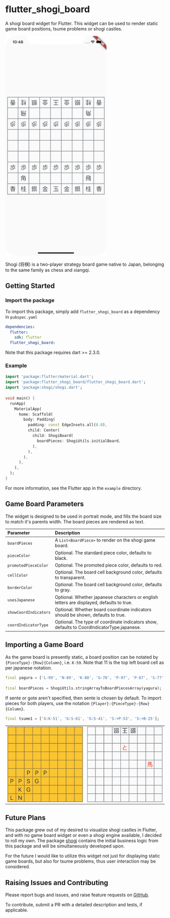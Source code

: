 # flutter_shogi_board

A shogi board widget for Flutter. This widget can be used to render static game board positions, tsume problems or shogi castles.

![](images/01.png)

Shogi (将棋) is a two-player strategy board game native to Japan, belonging to the same family as chess and xiangqi. 

## Getting Started

### Import the package

To import this package, simply add `flutter_shogi_board` as a dependency in `pubspec.yaml`

```yaml
dependencies:
  flutter:
    sdk: flutter
  flutter_shogi_board:
```

Note that this package requires dart >= 2.3.0.

### Example

```dart
import 'package:flutter/material.dart';
import 'package:flutter_shogi_board/flutter_shogi_board.dart';
import 'package:shogi/shogi.dart';

void main() {
  runApp(
    MaterialApp(
      home: Scaffold(
        body: Padding(
          padding: const EdgeInsets.all(8.0),
          child: Center(
            child: ShogiBoard(
              boardPieces: ShogiUtils.initialBoard,
            ),
          ),
        ),
      ),
    ),
  );
}
```

For more information, see the Flutter app in the `example` directory.

## Game Board Parameters

The widget is designed to be used in portrait mode, and fills the board size to match it's parents width. The board pieces are rendered as text.

| Parameter             | Description                                                                                |
|:----------------------|:-------------------------------------------------------------------------------------------|
| `boardPieces`         | A `List<BoardPiece>` to render on the shogi game board.                                    |
| `pieceColor`          | Optional. The standard piece color, defaults to black.                                     |
| `promotedPieceColor`  | Optional. The promoted piece color, defaults to red.                                       |
| `cellColor`           | Optional. The board cell background color, defaults to transparent.                        |
| `borderColor`         | Optional. The board cell background color, defaults to gray.                               |
| `usesJapanese`        | Optional. Whether japanese characters or english letters are displayed, defaults to true.  |
| `showCoordIndicators` | Optional. Whether board coordinate indicators should be shown, defaults to true.           |
| `coordIndicatorType`  | Optional. The type of coordinate indicators show, defaults to CoordIndicatorType.japanese. |

## Importing a Game Board

As the game board is presently static, a board position can be notated by `{PieceType}-{Row}{Column}`, i.e. `K-59`. Note that 11 is the top left board cell as per japanese notation.

```dart
final yagura = ['L-99', 'N-89', 'K-88', 'G-78', 'P-97', 'P-87', 'S-77', 'G-67', 'P-76', 'P-66', 'P-56'];

final boardPieces = ShogiUtils.stringArrayToBoardPiecesArray(yagura);
```

If sente or gote aren't specified, then sente is chosen by default. To import pieces for both players, use the notation `{Player}:{PieceType}-{Row}{Column}`.

```dart
final tsume1 = ['G:K-51', 'G:S-61', 'G:S-41', 'S:+P-53', 'S:+B-25'];
```

|                    |                    |
|:-------------------|:-------------------|
| ![](images/02.png) | ![](images/03.png) |


## Future Plans

This package grew out of my desired to visualize shogi castles in Flutter, and with no game board widget or even a shogi engine available, I decided to roll my own. The package [shogi](https://github.com/defuncart/shogi) contains the initial business logic from this package and will be simultaneously developed upon.

For the future I would like to utilize this widget not just for displaying static game boards, but also for tsume problems, thus user interaction may be considered.

## Raising Issues and Contributing

Please report bugs and issues, and raise feature requests on [GitHub](https://github.com/defuncart/flutter_shogi_board/issues).

To contribute, submit a PR with a detailed description and tests, if applicable.
